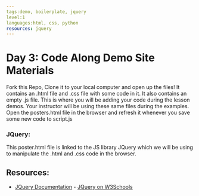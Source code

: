 ```yaml
---
tags:demo, boilerplate, jquery
level:1
languages:html, css, python
resources: jquery
---
```


# Day 3: Code Along Demo Site Materials

Fork this Repo, Clone it to your local computer and open up the files! It contains an .html file and .css file with some code in it. It also contains an empty .js file. This is where you will be adding your code during the lesson demos. Your instructor will be using these same files during the examples. Open the posters.html file in the browser and refresh it whenever you save some new code to script.js

### JQuery:

This poster.html file is linked to the JS library JQuery which we will be using to manipulate the .html and .css code in the browser.

## Resources:

* [JQuery Documentation](https://api.jquery.com/) - [JQuery on W3Schools](http://www.w3schools.com/jquery/jquery_ref_selectors.asp3)
